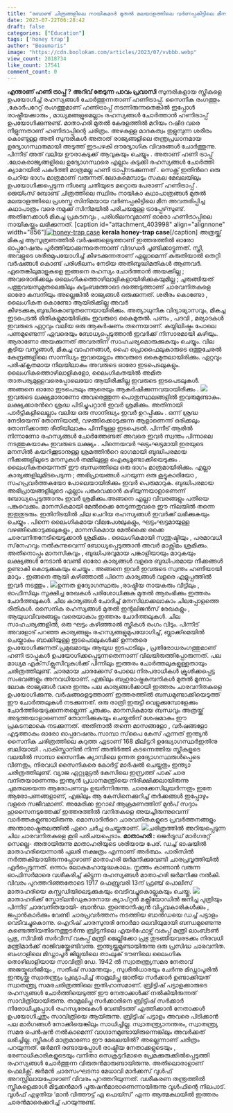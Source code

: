 ```yaml
---
title: "ബോണ്ട് ചിത്രങ്ങളിലെ നായികമാർ മുതല്‍ മലയാളത്തിലെ വര്‍ണപ്പകിട്ടിലെ മീനയുടെ കഥാപാത്രം വരെ നമുക്ക് പരിചയമുള്ള ഹണി ട്രാപ്പേഴ്‌സുണ്ട്"
date: 2023-07-22T06:28:42
draft: false
categories: ["Education"]
tags: ['honey trap']
author: "Beaumaris"
image: "https://cdn.boolokam.com/articles/2023/07/vvbbb.webp"
view_count: 2018734
like_count: 17541
comment_count: 0
---
```


**എന്താണ് ഹണി ട്രാപ്പ് ?** **അറിവ് തേടുന്ന പാവം പ്രവാസി** സുന്ദരികളായ സ്ത്രീകളെ ഉപയോഗിച്ച് രഹസ്യങ്ങൾ ചോർത്തുന്നതാണ് ഹണിട്രാപ്പ്. സൈനിക രംഗത്തും ,കോർപറേറ്റ് രംഗത്തുമാണ് ഹണിട്രാപ്പ് നടന്നിരുന്നതെങ്കിൽ ഇപ്പോൾ രാഷ്ട്രീയക്കാരും , മാധ്യമങ്ങളുമെല്ലാം രഹസ്യങ്ങൾ ചോർത്താൻ ഹണിട്രാപ്പ് ഉപയോഗിക്കുന്നുണ്ട്. മാതാഹരി മുതൽ കേരളത്തിൽ മറിയം റഷീദ വരെ നീളുന്നതാണ് ഹണിട്രാപ്പിന്റെ ചരിത്രം. [](https://cdn.boolokam.com/articles/2023/07/vvbbb.webp)അഴകുള്ള മാദകത്വം തുളുമ്പുന്ന ശരീരം കൊണ്ടുള്ള അതി സുന്ദരികള്‍ അതാത് രാജ്യങ്ങളിലെ തന്ത്രപ്രധാനമായ ഉദ്യോഗസ്ഥരുമായി അടുത്ത് ഇടപഴകി ഔദ്യോഗിക വിവരങ്ങൾ ചോർത്തുന്നു. പിന്നീട് അത് വലിയ ഊരാകുടുക്ക് ആവുകയും ചെയ്യും . അതാണ് ഹണി ട്രാപ്പ് .ലോകരാജ്യങ്ങളിലെ ഉദ്യോഗസ്ഥരെ എല്ലാം കുടുക്കി രഹസ്യങ്ങള്‍ ചോര്‍ത്തി ക്യാമറയില്‍ പകര്‍ത്തി മാത്രമല്ല ഹണി ട്രാപ്പ്നടക്കുന്നത് . സെക്സ് ഇതിന്‍റെ ഒരു ചെറിയ ഭാഗം മാത്രമാണ് വരുന്നത്.ലോകമെമ്പാടും സകല മേഖലയിലും ഉപയോഗിക്കപ്പെടുന്ന നിശബ്ദ ചതിയുടെ മറ്റൊരു പേരാണ് ഹണിട്രാപ്പ് . ജെയിംസ് ബോണ്ട് ചിത്രത്തിലെ സ്ഥിരം നായികാ കഥാപാത്രങ്ങള്‍ മുതല്‍ മലയാളത്തിലെ പ്രശസ്ത സിനിമയായ വര്‍ണപ്പകിട്ടിലെ മീന അവതരിപ്പിച്ച കഥാപാത്രം വരെ നമുക്ക് സിനിമയില്‍ പരിചയമുള്ള ട്രാപ്പേഴ്‌സുണ്ട്. അതിനേക്കാള്‍ മികച്ച പ്രകടനവും , പരിശീലനവുമാണ് ഓരോ ഹണിട്രാപ്പിലെ നായികയ്ക്കും ലഭിക്കുന്നത്. [caption id="attachment_403998" align="alignnone" width="856"][![honey-trap case](https://cdn.boolokam.com/articles/2023/07/cacccc-1.jpg)](https://cdn.boolokam.com/articles/2023/07/cacccc-1.jpg) **kerala honey-trap case**[/caption] അത്രയ്ക്ക് മികച്ച ആസൂത്രണത്തില്‍ വര്‍ഷങ്ങളെടുത്താണ് ഇത്തരത്തില്‍ ഓരോ ഓപ്പറേഷനും പൂര്‍ത്തിയാക്കുന്നതെന്നാണ് വിദഗ്ധര്‍ ചൂണ്ടിക്കാട്ടുന്നത്. സ്ത്രീ, അവളുടെ ശരീരമുപയോഗിച്ച് കീഴടക്കുന്നതാണ് എല്ലാമെന്ന് കരുതിയാല്‍ തെറ്റി വര്‍ഷങ്ങള്‍ കൊണ്ട് പരിശീലനം നേടിയ അതിബുദ്ധിമതികള്‍ ആണവർ. ഏതെങ്കിലുമാളുകളെ ഇങ്ങനെ രഹസ്യം ചോര്‍ത്താന്‍ അയക്കില്ല ; അവരൊരിക്കലും ലൈംഗികത്തൊഴിലാളികളായിരിക്കുകയുമില്ല ; ചുരുങ്ങിയത് പത്തുവയസുമുതലെങ്കിലും കുടുംബത്തോടെ ദത്തെടുത്താണ് ചാരവനിതകളെ ഓരോ കമ്പനിയും അല്ലെങ്കില്‍ രാജ്യങ്ങള്‍ ഒരുക്കുന്നത്. ശരീരം കൊണ്ടോ , ലൈംഗീകത കൊണ്ടോ ആയിരിക്കില്ല അവര്‍ കീഴടക്കുക,ബുദ്ധികൊണ്ടുതന്നെയായിരിക്കും. അത്യാധുനിക വിദ്യാഭ്യാസവും, മികച്ച ഇടപെടല്‍ രീതികളുമായിരിക്കും ഇവരുടെ കൈമുതല്‍. പണം , പദവി , മര്യാദകള്‍ ഇവരുടെ ഏറ്റവും വലിയ ഒരു ആകര്‍ഷണം തന്നെയാണ്. കയ്യിലിഷ്ടം പോലെ പണമുണ്ടെന്ന് ഏവരെയും ബോധ്യപ്പെടുത്താന്‍ ഇവര്‍ക്ക് നിസാരമായി കഴിയും. ആരാണോ അയക്കുന്നത് അവരതിന് സാഹചര്യമൊരുക്കുകയും ചെയ്യും. വില കൂടിയ വസ്ത്രങ്ങള്‍, മികച്ച വാഹനങ്ങള്‍, ഹൈ പ്രൊഫൈലുകാരുടെ ഒത്തുചേരല്‍ കേന്ദ്രങ്ങളിലെ സാന്നിധ്യം ഇവയെല്ലാം അവരുടെ കൈമുതലായിരിക്കും. ഏറ്റവും പരിഷ്‌കൃതമായ നിലയിലാകും അവരുടെ ഓരോ ഇടപെടലുകളും. ലൈംഗികത്തൊഴിലാളികളോ, ലൈംഗികതയില്‍ അമിത താത്പര്യമുള്ളവരെപ്പോലെയോ ആയിരിക്കില്ല ഇവരുടെ ഇടപെടലുകള്‍. അങ്ങനെ ഓരോ ഇടപെടലും ആരെയും ആകര്‍ഷിക്കുന്നവയായിരിക്കും . [![](https://cdn.boolokam.com/articles/2023/07/iiiii-2.jpg)](https://cdn.boolokam.com/articles/2023/07/iiiii-2.jpg)ഇവരുടെ ലക്ഷ്യമാരാണോ അവരെത്തുന്ന പൊതുസ്ഥലങ്ങളില്‍ ഇവരുമുണ്ടാകും. ലക്ഷ്യക്കാരന്‍റെ ശ്രദ്ധ പിടിച്ചുപറ്റാന്‍ ഇവര്‍ ശ്രമിക്കും. അതിനായി പാര്‍ട്ടികളിലെല്ലാം വലിയ ഒരു സാനിദ്ധ്യം ഇവര്‍ ഉറപ്പിക്കും . ഒന്ന് ശ്രദ്ധ നേടിയെന്ന് തോന്നിയാല്‍, വഴങ്ങിക്കൊടുക്കുന്ന ആളാണെന്ന് ഒരിക്കലും തോന്നിക്കാത്ത രീതിയിലാകും പിന്നീടുള്ള ഇടപെടല്‍. പിന്നീട് ആരില്‍ നിന്നാണോ രഹസ്യങ്ങള്‍ ചോര്‍ത്തേണ്ടത് അവരെ ഇവര്‍ സ്വന്തം പിന്നാലെ നടത്തുകയാകും ഇവരുടെ ലക്ഷ്യം . പിന്നെയവര്‍ ഘട്ടംഘട്ടമായി ഇരയുടെ മനസില്‍ കയറിക്കൂടാനുള്ള ശ്രമത്തിന്‍റെ ഭാഗമായി ബുദ്ധിപരമായ നീക്കങ്ങളിലൂടെ മനസുകള്‍ തമ്മിലുള്ള ഐക്യമുണ്ടാക്കിയെടുക്കും . ലൈംഗികതയെന്നത് ഈ ബന്ധത്തിലെ ഒരു ഭാഗം മാത്രമായിരിക്കും. എല്ലാ കാര്യങ്ങളിലുമിടപെടുന്ന ; അഭിപ്രായങ്ങള്‍ പറയുന്ന ഒരു കൂട്ടുകാരിയോ , സഹപ്രവര്‍ത്തകയോ പോലെയായിരിക്കും ഇവര്‍ പെരുമാറുക. ബുദ്ധിപരമായ അഭിപ്രായങ്ങളിലൂടെ എല്ലാം പങ്കുവെക്കാന്‍ കഴിയുന്നയാളാണെന്ന് ബോധ്യപ്പെടുത്താനും ഇവര്‍ ശ്രമിക്കും.അങ്ങനെ എല്ലാ വിവരങ്ങളും പതിയെ പങ്കുവെക്കും. മാനസികമായി മേല്‍ക്കൈ നേടുന്നതുവരെ ഈ നിലയില്‍ തന്നെ ഇതുതുടരും. ഇതിനിടയില്‍ ചില ചെറിയ രഹസ്യങ്ങള്‍ ഇവര്‍ക്ക് ലഭിക്കുകയും ചെയ്യും . പിന്നെ ലൈംഗികമായ വിലപേശലുകളും, ഘട്ടംഘട്ടമായുള്ള വഴങ്ങിക്കൊടുക്കലുകളും , മാനസികമായ മേല്‍ക്കൈ ഒക്കെ ചാരവനിതനേടിയെടുക്കാന്‍ ശ്രമിക്കും . ലൈംഗികമായി സന്തുഷ്ടിയും , പരമാവധി സ്‌നേഹവും നല്‍കുന്നുവെന്ന് ബോധ്യപ്പെടുത്താന്‍ അവര്‍ മാക്സിമം ശ്രമിക്കും. അതിനൊപ്പം മാനസികവും , ബുദ്ധിപരവുമായ പങ്കാളിയായും മാറുകയും ലക്ഷ്യങ്ങള്‍ നേടാന്‍ വേണ്ടി ഓരോ കാര്യങ്ങള്‍ വളരെ ബുദ്ധിപരമായ നീക്കങ്ങള്‍ ഉണ്ടാകി കൊടുക്കുകയും ചെയ്യും . അങ്ങനെ ഇവര്‍ ഇവരുടെ സ്വന്തം ഹണിയായി മാറും . ഇങ്ങനെ ആയി കഴിഞ്ഞാല്‍ പിന്നെ കാര്യങ്ങള്‍ വളരെ എളുപ്പത്തില്‍ ഇവര്‍ നടത്തും . [![](https://cdn.boolokam.com/articles/2023/07/cavvvv-1024x693.jpg)](https://cdn.boolokam.com/articles/2023/07/cavvvv.jpg)ഉന്നത ഉദ്യോഗസ്ഥരും ,രാഷ്ട്രീയ നായകരും വീട്ടിലും , ഓഫീസിലും സൂക്ഷിച്ച രേഖകള്‍ പരിശോധിക്കുക മുതല്‍ ആരംഭിക്കും ഇത്തരം ചോര്‍ത്തലുകള്‍. ചില കാര്യങ്ങള്‍ ചോദിച്ച് മനസിലാക്കലാകാം ചിലപ്പോളത്തെ രീതികള്‍. സൈനിക രഹസ്യങ്ങള്‍ മുതല്‍ ഇന്റലിജന്‍സ് രേഖകളും , ആയുധവിവരങ്ങളും വരെയാകാം ഇത്തരം ചോര്‍ത്തലുകള്‍. ചില സാഹചര്യങ്ങളില്‍, ഒരു ഘട്ടം കഴിഞ്ഞാല്‍ സ്ത്രീകള്‍ രംഗം വിടും. പിന്നീട് അവളോട് പറഞ്ഞ കാര്യങ്ങളും രഹസ്യങ്ങളുമുപയോഗിച്ച്, ബ്ലാക്ക്‌മെയില്‍ ചെയ്താകും ബാക്കിയുള്ള ഇടപെടലുകള്‍ക്ക് ഉന്നതരെ ഉപയോഗിക്കുന്നത്.പ്രമുഖമായും ആയുധ ഇടപാടിലും , പ്രതിരോധരംഗത്തുമാണ് ഹണി ട്രാപ്പുകള്‍ ഉപയോഗിക്കപ്പെടുന്നതെന്നാണ് വിലയിരുത്തിപ്പോരുന്നത്. പല മാധ്യമ എക്‌സ്‌ക്ലുസീവുകള്‍ക്ക് പിന്നിലും ഇത്തരം ചോര്‍ത്തലുകളുള്ളതായും ചരിത്രത്തിലുണ്ട്. ചാരമായ ചാരക്കേസ് പോലെ നിരപരാധികള്‍ ക്രൂശിക്കപ്പെട്ട സംഭവങ്ങളും അനവധിയാണ്. എങ്കിലും ബഹുരാഷ്ട്രകമ്പനികള്‍ മുതല്‍ മൂന്നാം ലോക രാജ്യങ്ങള്‍ വരെ ഇന്നും പല കാര്യങ്ങള്‍ക്കായി ഇത്തരം ചാരവനിതകളെ ഉപയോഗിക്കുന്നു. വര്‍ഷങ്ങളെടുത്താണ് ഇത്തരത്തില്‍ ബന്ധമുണ്ടാക്കിയെടുത്ത് ഈ ചോര്‍ത്തലുകള്‍ നടക്കുന്നത്. ഒരു രാത്രി ഇരുട്ടി വെളുക്കുമ്പോളേക്കും ചോര്‍ത്തിയെടുക്കുന്നതല്ലെന്ന് ചുരുക്കം. മാനസികമായ ബന്ധവും അത്രയ്ക്ക് അടുത്തയാളാണെന്ന് തോന്നിക്കുകയും ചെയ്തതിന് ശേഷമാകും ഈ പ്രകടനമാകെ നടക്കുന്നത്. അതിനാല്‍ തന്നെ മാസങ്ങളോ , വര്‍ഷങ്ങളോ എടുത്താകും ഓരോ ഓപ്പറേഷനും.സാമ്പാ സ്‌പൈ കേസ് എന്നത് ഇന്ത്യന്‍ സൈനിക ചരിത്രത്തിലെ കറുത്ത ഏടാണ് 168 മിലിട്ടറി ഉദ്ധ്യോഗസ്ഥര്‍ഇതിനു ബലിയായി . പാകിസ്താനില്‍ നിന്ന് അതിര്‍ത്തി കടന്നെത്തിയ സ്ത്രീകളുടെ വലയില്‍ സാമ്പാ സൈനിക ക്യാമ്പിലെ ഉന്നത ഉദ്യോഗസ്ഥരുള്‍പ്പെടെ വീണതും, നിരവധി സൈനികരെ കോര്‍ട്ട് മാര്‍ഷല്‍ ചെയ്തതും ഇന്ത്യാ ചരിത്രത്തിലുണ്ട്. വ്യാജ ഏറ്റുമുട്ടല്‍ കേസിലെ ഇസ്രത്ത് പാക് ചാര വനിതയാണെന്നും ഇന്ത്യൻ പ്രധാനമന്ത്രിയെ നിരീക്ഷിക്കലായിരുന്നു ചുമതലയെന്ന ആരോപണവും ഉയര്‍ന്നിരുന്നു. ചാരക്കേസിലുയര്‍ന്നതും ഇതേ ആരോപണങ്ങളാണ്, എങ്കിലും ആ കേസിനെക്കുറിച്ച് തര്‍ക്കങ്ങള്‍ ഇപ്പോഴും വളരെ സജീവമാണ്. അമേരിക്ക ഇറാഖ് ആക്രമണത്തിന് മുന്‍പ് സദ്ദാം ഹുസൈനടുത്തേക്ക് ഇത്തരത്തില്‍ വനിതകളെ അയച്ചിരുന്നുവെന്ന് വാര്‍ത്തകളുണ്ടായിരുന്നു. മൊസാദിന്‍റെ ചാരവനിതകളുടെ പ്രവര്‍ത്തനങ്ങളും അന്താരാഷ്ട്രതലത്തില്‍ ഏറെ ചര്‍ച്ച ചെയ്തതാണ്. [![](https://cdn.boolokam.com/articles/2023/07/ccca-1024x575.webp)](https://cdn.boolokam.com/articles/2023/07/ccca.webp)ചരിത്രത്തിൽ അറിയപ്പെടുന്ന ചില ചാരവനിതകളെ കൂടി പരിചയപ്പെടാം. **മാതാഹരി :** ജെർട്രൂഡ് മാർഗരറ്റ് സെല്ലെ- അതായിരുന്നു മാതാഹരിയുടെ ശരിയായ പേര്. ഡച്ച് ഭാഷയിൽ മാതാഹരിയെന്നാൽ പുലരി നക്ഷത്രം എന്നാണ് അർത്ഥം. പാരിസിൽ നർത്തകിയായിരുന്നപ്പോഴാണ് മാതാഹരി ജർമനിക്കുവേണ്ടി ചാരപ്രവൃത്തിയിൽ ഏർപ്പെടുന്നത്. ഒന്നാം ലോകമഹായുദ്ധകാലം. നൃത്തം കാണാൻ വരുന്ന ഓഫിസർമാരെ വശീകരിച്ച് കിട്ടുന്ന രഹസ്യങ്ങൾ മാതാഹരി ജർമനിക്കു നൽകി. വിവരം പുറത്തറിഞ്ഞതോടെ 1917 ഫെബ്രുവരി 13ന് ഫ്രഞ്ച് പൊലീസ് മാതാഹരിയെ കസ്റ്റഡിയിലെടുക്കുകയും വെടിവച്ചുകൊല്ലുകയും ചെയ്തു. [![](https://cdn.boolokam.com/articles/2023/07/dqddff-1024x614.webp)](https://cdn.boolokam.com/articles/2023/07/dqddff.webp)മാതാഹരിക്ക് സ്കോട്‌ലൻഡുകാരനായ ക്യാപ്റ്റൻ മക്ലിയോഡിൽ ജനിച്ച പുത്രിയും പിന്നീട് ചാരവനിതയായി- ബാൻഡ. ഇന്തൊനീഷ്യൻ വിപ്ലവകാരികൾക്കും , ജപ്പാൻകാർക്കും വേണ്ടി ചാരപ്രവർത്തനം നടത്തിയ ബാൻഡയെ ഡച്ച് പട്ടാളം വെടിവച്ചുകൊന്നു. ഐറിഷ് ചാരസുന്ദരി നോർമാ ലെവിയുമായി ബന്ധമുണ്ടെന്നു കണ്ടെത്തിയതിനെത്തുടർന്നു ബ്രിട്ടനിലെ എയർഫോഴ്സ് വകുപ്പ് മന്ത്രി ലാംബ്ടൺ പ്രഭു, സിവിൽ സർവീസ് വകുപ്പ് മന്ത്രി ജെല്ലിക്കോ പ്രഭു തുടങ്ങിയവരടക്കം നിരവധി മന്ത്രിമാർക്ക് രാജിവയ്ക്കേണ്ടിവന്നു. ഇന്ത്യയ്ക്കുമുണ്ടായിരുന്നു ഒരു പ്രസിദ്ധ ചാരവനിത. ബംഗാളിലെ മിഡ്നാപൂർ ജില്ലയിലെ താംലുക് ടൗണിലെ ലൈംഗിക തൊഴിലാളിയായ സാവിത്രി ഡേ. 1942 ൽ സ്വാതന്ത്ര്യസമര നേതാവ് അജയ്മുഖർജിയും , സതീഷ് സാമന്തയും , സുശീൽധാരയും ചേർന്നു മിഡ്നാപൂരിൽ ഇന്ത്യയ്ക്കു സ്വാതന്ത്ര്യം പ്രഖ്യാപിച്ച് താമ്രലിപ്ത ജാതീയ സർക്കാർ ഉണ്ടാക്കിയത് സ്വാതന്ത്ര്യ സമരചരിത്രത്തിലെ ഇതിഹാസമാണ്. ബ്രിട്ടിഷ് പട്ടാളക്കാരുടെ രഹസ്യങ്ങൾ ചോർത്തിയെടുത്ത് ഈ നേതാക്കൾക്ക് നൽകിയിരുന്നത് സാവിത്രിയായിരുന്നു. താമ്രലിപ്ത സർക്കാരിനെ ബ്രിട്ടിഷ് സർക്കാർ നിരോധിച്ചപ്പോൾ രഹസ്യരേഖകൾ വേണ്ടിടത്ത് എത്തിക്കാൻ നേതാക്കൾ ഉപയോഗിച്ചതും സാവിത്രിയെ ആയിരുന്നു. ബ്രിട്ടിഷ് പട്ടാളം അവരെ പിടിക്കാൻ പല മാർഗങ്ങൾ നോക്കിയെങ്കിലും സാധിച്ചില്ല. സ്വാതന്ത്ര്യാനന്തരം, സ്വാതന്ത്ര്യ സമര പെൻഷൻ നൽകാമെന്ന് വാഗ്ദാനമുണ്ടായിരുന്നെങ്കിലും അവർക്കത് ലഭിച്ചില്ല. സ്ത്രീകൾ മാത്രമാണോ ഈ മേഖലയിൽ? അല്ലെന്നാണ് ചരിത്രം പറയുന്നത്. ജർമനി രണ്ടായപ്പോൾ രാഷ്ട്രീയ നേതാക്കളുടെയും , ഭരണാധികാരികളുടെയും വനിതാ സെക്രട്ടറിമാരെ പ്രേമക്കുരുക്കിൽപ്പെടുത്തി രഹസ്യങ്ങൾ ചോർത്തുന്ന വിരുതൻമാരുണ്ടായിരുന്നു. അതിലൊരാളാണ് ഫെലിക്സ്. ജർമൻ ചാരസംഘടനാ മേധാവി മാർക്കസ് വുൾഫ് അറസ്റ്റിലായപ്പോഴാണ് വിവരം പുറത്തറിയുന്നത്. വശീകരണ തന്ത്രത്തിൽ സ്ത്രീകളെക്കാൾ മിടുക്കൻമാർ പുരുഷൻമാരാണെന്നായിരുന്നു വൂൾഫിന്റെ നിലപാട്. വൂൾഫ് എഴുതിയ ‘മാൻ വിത്തൗട്ട് എ ഫെയ്സ്’ എന്ന ആത്മകഥയിൽ ഇത്തരം ചാരൻമാരെക്കുറിച്ച് പറയുന്നുണ്ട്.
